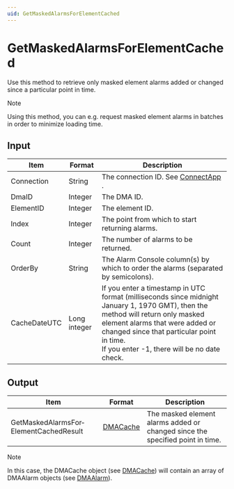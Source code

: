 ```yaml
---
uid: GetMaskedAlarmsForElementCached
---
```


# GetMaskedAlarmsForElementCached

Use this method to retrieve only masked element alarms added or changed since a particular point in time.

> [!NOTE]
> Using this method, you can e.g. request masked element alarms in batches in order to minimize loading time.

## Input

| Item         | Format       | Description                                                                                                                                                                                                                                                        |
|--------------|--------------|--------------------------------------------------------------------------------------------------------------------------------------------------------------------------------------------------------------------------------------------------------------------|
| Connection   | String       | The connection ID. See [ConnectApp](xref:ConnectApp) .                                                                                                                                                                                   |
| DmaID        | Integer      | The DMA ID.                                                                                                                                                                                                                                                        |
| ElementID    | Integer      | The element ID.                                                                                                                                                                                                                                                    |
| Index        | Integer      | The point from which to start returning alarms.                                                                                                                                                                                                                    |
| Count        | Integer      | The number of alarms to be returned.                                                                                                                                                                                                                               |
| OrderBy      | String       | The Alarm Console column(s) by which to order the alarms (separated by semicolons).                                                                                                                                                                                |
| CacheDateUTC | Long integer | If you enter a timestamp in UTC format (milliseconds since midnight January 1, 1970 GMT), then the method will return only masked element alarms that were added or changed since that particular point in time.<br> If you enter -1, there will be no date check. |

## Output

| Item                                   | Format                                           | Description                                                                   |
|----------------------------------------|--------------------------------------------------|-------------------------------------------------------------------------------|
| GetMaskedAlarmsFor­ElementCachedResult | [DMACache](xref:DMACache) | The masked element alarms added or changed since the specified point in time. |

> [!NOTE]
> In this case, the DMACache object (see [DMACache](xref:DMACache)) will contain an array of DMAAlarm objects (see [DMAAlarm](xref:DMAAlarm)).

